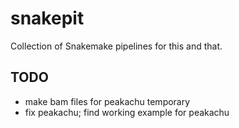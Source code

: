 # snakepit

Collection of Snakemake pipelines for this and that.

## TODO

* make bam files for peakachu temporary
* fix peakachu; find working example for peakachu
